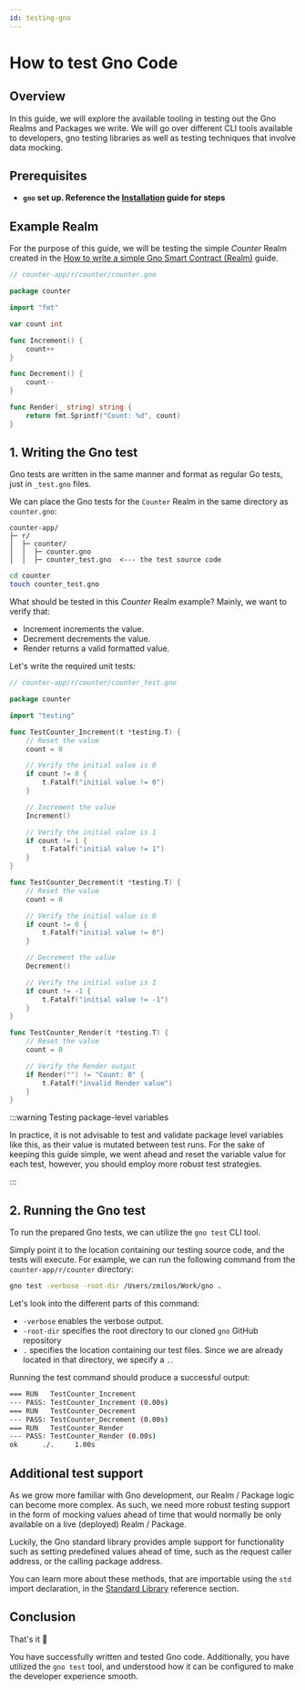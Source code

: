 ```yaml
---
id: testing-gno
---
```


# How to test Gno Code

## Overview

In this guide, we will explore the available tooling in testing out the Gno Realms and Packages we write.
We will go over different CLI tools available to developers, gno testing libraries as well as
testing techniques that involve data mocking.

## Prerequisites

- **`gno` set up. Reference the [Installation](../getting-started/installation.md#3-installing-other-gno-tools) guide
  for steps**

## Example Realm

For the purpose of this guide, we will be testing the simple *Counter* Realm created in
the [How to write a simple Gno Smart Contract (Realm)](simple-contract.md) guide.

```go
// counter-app/r/counter/counter.gno

package counter

import "fmt"

var count int

func Increment() {
	count++
}

func Decrement() {
	count--
}

func Render(_ string) string {
	return fmt.Sprintf("Count: %d", count)
}
```

## 1. Writing the Gno test

Gno tests are written in the same manner and format as regular Go tests, just in `_test.gno` files.

We can place the Gno tests for the `Counter` Realm in the same directory as `counter.gno`:

```text
counter-app/
├─ r/
│  ├─ counter/
│  │  ├─ counter.gno
│  │  ├─ counter_test.gno  <--- the test source code
```

```bash
cd counter
touch counter_test.gno
```

What should be tested in this _Counter_ Realm example?
Mainly, we want to verify that:

- Increment increments the value.
- Decrement decrements the value.
- Render returns a valid formatted value.

Let's write the required unit tests:

```go
// counter-app/r/counter/counter_test.gno

package counter

import "testing"

func TestCounter_Increment(t *testing.T) {
	// Reset the value
	count = 0

	// Verify the initial value is 0
	if count != 0 {
		t.Fatalf("initial value != 0")
	}

	// Increment the value
	Increment()

	// Verify the initial value is 1
	if count != 1 {
		t.Fatalf("initial value != 1")
	}
}

func TestCounter_Decrement(t *testing.T) {
	// Reset the value
	count = 0

	// Verify the initial value is 0
	if count != 0 {
		t.Fatalf("initial value != 0")
	}

	// Decrement the value
	Decrement()

	// Verify the initial value is 1
	if count != -1 {
		t.Fatalf("initial value != -1")
	}
}

func TestCounter_Render(t *testing.T) {
	// Reset the value
	count = 0

	// Verify the Render output
	if Render("") != "Count: 0" {
		t.Fatalf("invalid Render value")
	}
}
```

:::warning Testing package-level variables

In practice, it is not advisable to test and validate package level variables like this, as their value is mutated
between test runs. For the sake of keeping this guide simple, we went ahead and reset the variable value for each test,
however,
you should employ more robust test strategies.

:::

## 2. Running the Gno test

To run the prepared Gno tests, we can utilize the `gno test` CLI tool.

Simply point it to the location containing our testing source code, and the tests will execute.
For example, we can run the following command from the `counter-app/r/counter` directory:

```bash
gno test -verbose -root-dir /Users/zmilos/Work/gno .
```

Let's look into the different parts of this command:

- `-verbose` enables the verbose output.
- `-root-dir` specifies the root directory to our cloned `gno` GitHub repository
- `.` specifies the location containing our test files. Since we are already located in that directory, we specify
  a `.`.

Running the test command should produce a successful output:

```bash
=== RUN   TestCounter_Increment
--- PASS: TestCounter_Increment (0.00s)
=== RUN   TestCounter_Decrement
--- PASS: TestCounter_Decrement (0.00s)
=== RUN   TestCounter_Render
--- PASS: TestCounter_Render (0.00s)
ok      ./. 	1.00s
```

## Additional test support

As we grow more familiar with Gno development, our Realm / Package logic can become more complex. As such, we need
more robust testing support in the form of mocking values ahead of time that would normally be only available on a
live (deployed) Realm / Package.

Luckily, the Gno standard library provides ample support for functionality such as setting predefined values ahead of
time, such as the request caller address, or the calling package address.

You can learn more about these methods, that are importable using the `std` import declaration,
in the [Standard Library](../reference/standard-library.md) reference section.

## Conclusion

That's it 🎉

You have successfully written and tested Gno code. Additionally, you have utilized the `gno test` tool, and understood
how it can be configured to make the developer experience smooth.
